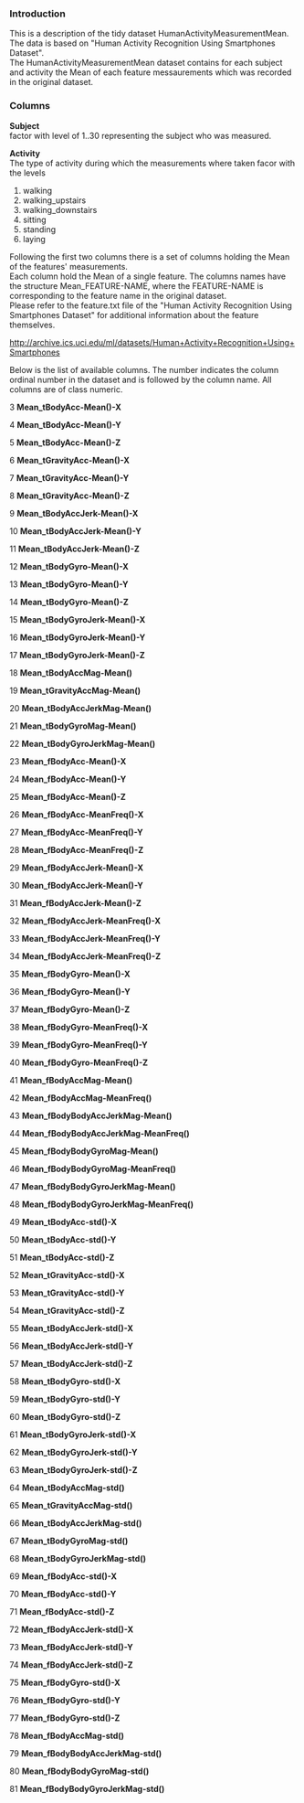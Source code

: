 ### Introduction
This is a description of the tidy dataset HumanActivityMeasurementMean.<br>
The data is based on "Human Activity Recognition Using Smartphones Dataset".<br>
The HumanActivityMeasurementMean dataset contains for each subject and activity the Mean of each feature messaurements which was recorded in the original dataset.

### Columns
<b>Subject</b><br>
	factor with level of 1..30 representing the subject who was measured.
	
<b>Activity</b><br>
	The type of activity during which the measurements where taken
	facor with the levels
	<ol>
	<li>walking</li>
		<li> walking_upstairs </li>
		 <li>walking_downstairs </li>
		 <li>sitting </li>
		 <li>standing </li>
		 <li>laying</li>
 </ol>
 
Following the first two columns there is a set of columns holding the Mean of the features' measurements.<br>
Each column hold the Mean of a single feature.
The columns names have the structure Mean_FEATURE-NAME, where the FEATURE-NAME is corresponding to the feature name in the original dataset.<br>
Please refer to the feature.txt file of the "Human Activity Recognition Using Smartphones Dataset" for additional information about the feature themselves.

http://archive.ics.uci.edu/ml/datasets/Human+Activity+Recognition+Using+Smartphones 

Below is the list of available columns. The number indicates the column ordinal number in the dataset and is followed by the column name.
All columns are of class numeric.


3	<b>Mean_tBodyAcc-Mean()-X</b>

4	<b>Mean_tBodyAcc-Mean()-Y</b>

5	<b>Mean_tBodyAcc-Mean()-Z</b>

6             <b>Mean_tGravityAcc-Mean()-X</b>

7             <b>Mean_tGravityAcc-Mean()-Y</b>


8             <b>Mean_tGravityAcc-Mean()-Z</b>


9            <b>Mean_tBodyAccJerk-Mean()-X</b>


10           <b>Mean_tBodyAccJerk-Mean()-Y</b>

11           <b>Mean_tBodyAccJerk-Mean()-Z</b>

12              <b>Mean_tBodyGyro-Mean()-X</b>


13              <b>Mean_tBodyGyro-Mean()-Y</b>

14              <b>Mean_tBodyGyro-Mean()-Z</b>


15          <b>Mean_tBodyGyroJerk-Mean()-X</b>

16          <b>Mean_tBodyGyroJerk-Mean()-Y</b>

17          <b>Mean_tBodyGyroJerk-Mean()-Z</b>

18              <b>Mean_tBodyAccMag-Mean()</b>

19           <b>Mean_tGravityAccMag-Mean()</b>

20          <b>Mean_tBodyAccJerkMag-Mean()</b>

21             <b>Mean_tBodyGyroMag-Mean()</b>

22         <b>Mean_tBodyGyroJerkMag-Mean()</b>

23               <b>Mean_fBodyAcc-Mean()-X</b>

24               <b>Mean_fBodyAcc-Mean()-Y</b>

25               <b>Mean_fBodyAcc-Mean()-Z</b>

26           <b>Mean_fBodyAcc-MeanFreq()-X</b>

27           <b>Mean_fBodyAcc-MeanFreq()-Y</b>

28           <b>Mean_fBodyAcc-MeanFreq()-Z</b>

29           <b>Mean_fBodyAccJerk-Mean()-X</b>

30           <b>Mean_fBodyAccJerk-Mean()-Y</b>

31           <b>Mean_fBodyAccJerk-Mean()-Z</b>

32       <b>Mean_fBodyAccJerk-MeanFreq()-X</b>

33       <b>Mean_fBodyAccJerk-MeanFreq()-Y</b>

34       <b>Mean_fBodyAccJerk-MeanFreq()-Z</b>

35              <b>Mean_fBodyGyro-Mean()-X</b>

36              <b>Mean_fBodyGyro-Mean()-Y</b>

37              <b>Mean_fBodyGyro-Mean()-Z</b>

38          <b>Mean_fBodyGyro-MeanFreq()-X</b>

39          <b>Mean_fBodyGyro-MeanFreq()-Y</b>

40          <b>Mean_fBodyGyro-MeanFreq()-Z</b>

41              <b>Mean_fBodyAccMag-Mean()</b>

42          <b>Mean_fBodyAccMag-MeanFreq()</b>

43      <b>Mean_fBodyBodyAccJerkMag-Mean()</b>

44  <b>Mean_fBodyBodyAccJerkMag-MeanFreq()</b>

45         <b>Mean_fBodyBodyGyroMag-Mean()</b>

46     <b>Mean_fBodyBodyGyroMag-MeanFreq()</b>

47     <b>Mean_fBodyBodyGyroJerkMag-Mean()</b>

48 <b>Mean_fBodyBodyGyroJerkMag-MeanFreq()</b>

49                <b>Mean_tBodyAcc-std()-X</b>

50                <b>Mean_tBodyAcc-std()-Y</b>

51                <b>Mean_tBodyAcc-std()-Z</b>

52             <b>Mean_tGravityAcc-std()-X</b>

53             <b>Mean_tGravityAcc-std()-Y</b>

54             <b>Mean_tGravityAcc-std()-Z</b>

55            <b>Mean_tBodyAccJerk-std()-X</b>

56            <b>Mean_tBodyAccJerk-std()-Y</b>	

57            <b>Mean_tBodyAccJerk-std()-Z</b>

58               <b>Mean_tBodyGyro-std()-X</b>

59               <b>Mean_tBodyGyro-std()-Y</b>

60               <b>Mean_tBodyGyro-std()-Z</b>

61           <b>Mean_tBodyGyroJerk-std()-X</b>

62           <b>Mean_tBodyGyroJerk-std()-Y</b>

63           <b>Mean_tBodyGyroJerk-std()-Z</b>

64               <b>Mean_tBodyAccMag-std()</b>

65            <b>Mean_tGravityAccMag-std()</b>

66           <b>Mean_tBodyAccJerkMag-std()</b>

67              <b>Mean_tBodyGyroMag-std()</b>

 68          <b>Mean_tBodyGyroJerkMag-std()</b>

69                <b>Mean_fBodyAcc-std()-X</b>

70                <b>Mean_fBodyAcc-std()-Y</b>

71                <b>Mean_fBodyAcc-std()-Z</b>

72            <b>Mean_fBodyAccJerk-std()-X</b>

73            <b>Mean_fBodyAccJerk-std()-Y</b>

74            <b>Mean_fBodyAccJerk-std()-Z</b>

75               <b>Mean_fBodyGyro-std()-X</b>

76               <b>Mean_fBodyGyro-std()-Y</b>

77               <b>Mean_fBodyGyro-std()-Z</b>

78               <b>Mean_fBodyAccMag-std()</b>

79       <b>Mean_fBodyBodyAccJerkMag-std()</b>

80          <b>Mean_fBodyBodyGyroMag-std()</b>

81     <b>Mean_fBodyBodyGyroJerkMag-std()</b>
